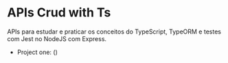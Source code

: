 # APIs Crud with Ts

APIs para estudar e praticar os conceitos do TypeScript, TypeORM e testes com Jest no NodeJS com Express.

- Project one: ()